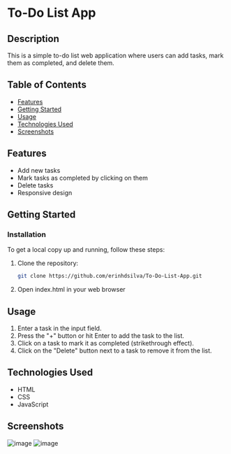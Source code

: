 # To-Do List App

## Description

This is a simple to-do list web application where users can add tasks, mark them as completed, and delete them.

## Table of Contents

- [Features](#features)
- [Getting Started](#getting-started)
- [Usage](#usage)
- [Technologies Used](#technologies-used)
- [Screenshots](#screenshots)


## Features

- Add new tasks
- Mark tasks as completed by clicking on them
- Delete tasks
- Responsive design

## Getting Started

### Installation

To get a local copy up and running, follow these steps:

1. Clone the repository:

   ```bash
   git clone https://github.com/erinhdsilva/To-Do-List-App.git
2. Open index.html in your web browser

## Usage
1. Enter a task in the input field.
2. Press the "+" button or hit Enter to add the task to the list.
3. Click on a task to mark it as completed (strikethrough effect).
4. Click on the "Delete" button next to a task to remove it from the list.

## Technologies Used
- HTML
- CSS
- JavaScript

## Screenshots
![image](https://github.com/erinhdsilva/To-Do-List-App/assets/140886235/06cbb75b-e176-4296-a056-80704d05cfdc)
![image](https://github.com/erinhdsilva/To-Do-List-App/assets/140886235/9dd0b6a9-c2a7-47ce-a99e-d58be62d994c)


